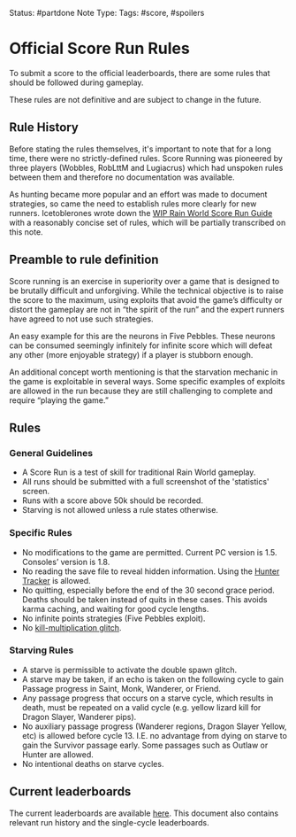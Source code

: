 Status: #partdone 
Note Type: 
Tags: #score, #spoilers 
# Official Score Run Rules
To submit a score to the official leaderboards, there are some rules that should be followed during gameplay.

These rules are not definitive and are subject to change in the future.

## Rule History
Before stating the rules themselves, it's important to note that for a long time, there were no strictly-defined rules. Score Running was pioneered by three players (Wobbles, RobLttM and Lugiacrus) which had unspoken rules between them and therefore no documentation was available. 

As hunting became more popular and an effort was made to document strategies, so came the need to establish rules more clearly for new runners. Icetoblerones wrote down the [WIP Rain World Score Run Guide](https://docs.google.com/document/d/1_fP-85obaupjDmyc-vxLm72vUR4bxcdgKDclxfP_EOs/edit?usp=sharing) with a reasonably concise set of rules, which will be partially transcribed on this note.

## Preamble to rule definition
Score running is an exercise in superiority over a game that is designed to be brutally difficult and unforgiving. While the technical objective is to raise the score to the maximum, using exploits that avoid the game’s difficulty or distort the gameplay are not in “the spirit of the run” and the expert runners have agreed to not use such strategies.

An easy example for this are the neurons in Five Pebbles. These neurons can be consumed seemingly infinitely for infinite score which will defeat any other (more enjoyable strategy) if a player is stubborn enough.

An additional concept worth mentioning is that the starvation mechanic in the game is exploitable in several ways. Some specific examples of exploits are allowed in the run because they are still challenging to complete and require “playing the game.”

## Rules
### General Guidelines
- A Score Run is a test of skill for traditional Rain World gameplay.
- All runs should be submitted with a full screenshot of the 'statistics' screen.
- Runs with a score above 50k should be recorded.
- Starving is not allowed unless a rule states otherwise.

### Specific Rules
- No modifications to the game are permitted. Current PC version is 1.5. Consoles’ version is 1.8.
- No reading the save file to reveal hidden information. Using the [Hunter Tracker](https://jaclynonacloud.github.io/rainworld-tracker/) is allowed.
- No quitting, especially before the end of the 30 second grace period. Deaths should be taken instead of quits in these cases. This avoids karma caching, and waiting for good cycle lengths.
- No infinite points strategies (Five Pebbles exploit).
- No [kill-multiplication glitch](Exploits/deathduplication).

### Starving Rules
- A starve is permissible to activate the double spawn glitch.
- A starve may be taken, if an echo is taken on the following cycle to gain Passage progress in Saint, Monk, Wanderer, or Friend. 
- Any passage progress that occurs on a starve cycle, which results in death, must be repeated on a valid cycle (e.g. yellow lizard kill for Dragon Slayer, Wanderer pips). 
- No auxiliary passage progress (Wanderer regions, Dragon Slayer Yellow, etc) is allowed before cycle 13. I.E. no advantage from dying on starve to gain the Survivor passage early. Some passages such as Outlaw or Hunter are allowed.
- No intentional deaths on starve cycles.

## Current leaderboards
The current leaderboards are available [here](https://docs.google.com/document/d/1-4e_coQFiKok5UAmI9e_AXSGvITqZ9HTeH6n380SZXY/). This document also contains relevant run history and the single-cycle leaderboards.
